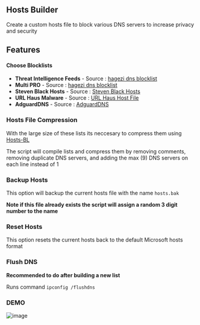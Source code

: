 ## Hosts Builder
Create a custom hosts file to block various DNS servers to increase privacy and security
## Features

#### Choose Blocklists
- **Threat Intelligence Feeds** - Source : [hagezi dns blocklist](https://github.com/hagezi/dns-blocklists?tab=readme-ov-file#tif)
- **Multi PRO** - Source : [hagezi dns blocklist](https://github.com/hagezi/dns-blocklists?tab=readme-ov-file#pro)
- **Steven Black Hosts** - Source : [Steven Black Hosts](https://github.com/StevenBlack/hosts/blob/master/data/StevenBlack/hosts)
- **URL Haus Malware** - Source : [URL Haus Host File](https://urlhaus.abuse.ch/downloads/hostfile/)
- **AdguardDNS** - Source : [AdguardDNS](https://v.firebog.net/hosts/AdguardDNS.txt)

### Hosts File Compression
With the large size of these lists its neccesary to compress them using [Hosts-BL](https://github.com/ScriptTiger/Hosts-BL)

The script will compile lists and compress them by removing comments, removing duplicate DNS servers, and adding the max (9) DNS servers on each line instead of 1

### Backup Hosts
This option will backup the current hosts file with the name `hosts.bak`

**Note if this file already exists the script will assign a random 3 digit number to the name**

### Reset Hosts 

This option resets the current hosts back to the default Microsoft hosts format


### Flush DNS

**Recommended to do after building a new list**

Runs command `ipconfig /flushdns`


### DEMO
![image](https://github.com/zoicware/HostsBuilder/assets/118035521/0a973fe6-c01c-4514-ac58-9ec2ca587cf5)
